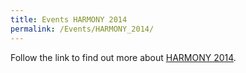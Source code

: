 ```yaml
---
title: Events HARMONY 2014
permalink: /Events/HARMONY_2014/
---
```


Follow the link to find out more about [HARMONY 2014](http://co.mbine.org/events/HARMONY_2014).